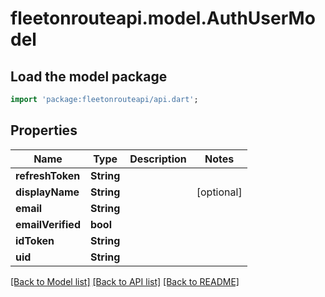 # fleetonrouteapi.model.AuthUserModel

## Load the model package
```dart
import 'package:fleetonrouteapi/api.dart';
```

## Properties
Name | Type | Description | Notes
------------ | ------------- | ------------- | -------------
**refreshToken** | **String** |  | 
**displayName** | **String** |  | [optional] 
**email** | **String** |  | 
**emailVerified** | **bool** |  | 
**idToken** | **String** |  | 
**uid** | **String** |  | 

[[Back to Model list]](../README.md#documentation-for-models) [[Back to API list]](../README.md#documentation-for-api-endpoints) [[Back to README]](../README.md)


